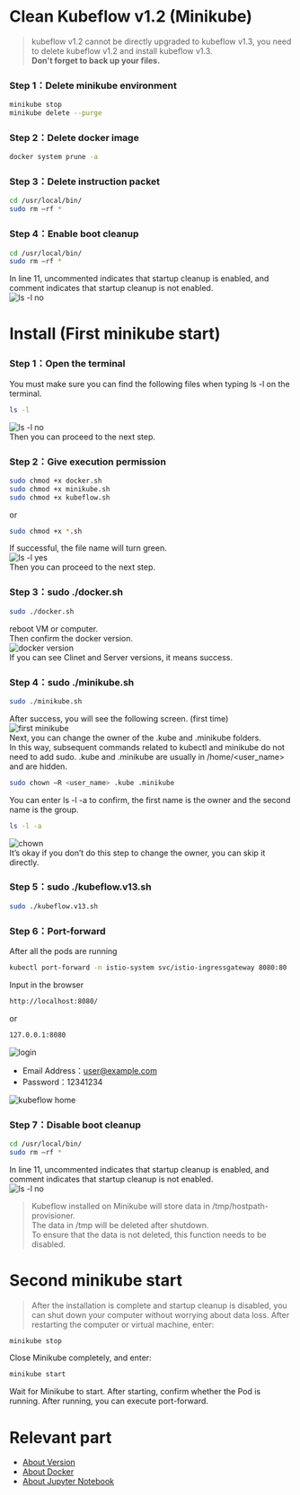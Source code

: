 # Clean Kubeflow v1.2 (Minikube)
> kubeflow v1.2 cannot be directly upgraded to kubeflow v1.3, you need to delete kubeflow v1.2 and install kubeflow v1.3. \
> **Don't forget to back up your files.**

### Step 1：Delete minikube environment
```Bash
minikube stop
minikube delete --purge
```

### Step 2：Delete docker image
```Bash
docker system prune -a
```

### Step 3：Delete instruction packet
```Bash
cd /usr/local/bin/
sudo rm –rf *
```

### Step 4：Enable boot cleanup
```Bash
cd /usr/local/bin/
sudo rm –rf *
```
In line 11, uncommented indicates that startup cleanup is enabled, and comment indicates that startup cleanup is not enabled. \
<img src="https://github.com/WEICHINLIN/Kubeflow---Natural-Language-Processing/blob/main/4.%20Image/boot%20cleanup.png" alt="ls -l no"/><br/>

# Install (First minikube start)

### Step 1：Open the terminal
You must make sure you can find the following files when typing ls -l on the terminal.
```Bash
ls -l
```
<img src="https://github.com/WEICHINLIN/Kubeflow---Natural-Language-Processing/blob/main/4.%20Image/ls%20-l%20no.png" alt="ls -l no"/><br/>
Then you can proceed to the next step.

### Step 2：Give execution permission
```Bash
sudo chmod +x docker.sh
sudo chmod +x minikube.sh
sudo chmod +x kubeflow.sh
```
or
```Bash
sudo chmod +x *.sh
```
If successful, the file name will turn green. \
<img src="https://github.com/WEICHINLIN/Kubeflow---Natural-Language-Processing/blob/main/4.%20Image/ls%20-l%20yes.png" alt="ls -l yes"/><br/>
Then you can proceed to the next step.

### Step 3：sudo ./docker.sh
```Bash
sudo ./docker.sh
```
reboot VM or computer. \
Then confirm the docker version. \
<img src="https://github.com/WEICHINLIN/Kubeflow---Natural-Language-Processing/blob/main/4.%20Image/docker%20version.png" alt="docker version"/><br/>
If you can see Clinet and Server versions, it means success.

### Step 4：sudo ./minikube.sh
```Bash
sudo ./minikube.sh
```
After success, you will see the following screen. (first time)\
<img src="https://github.com/WEICHINLIN/Kubeflow---Natural-Language-Processing/blob/main/4.%20Image/first%20minikube.png" alt="first minikube"/><br/>
Next, you can change the owner of the .kube and .minikube folders. \
In this way, subsequent commands related to kubectl and minikube do not need to add sudo.
.kube and .minikube are usually in /home/<user_name> and are hidden.
```Bash
sudo chown –R <user_name> .kube .minikube
```
You can enter ls -l -a to confirm, the first name is the owner and the second name is the group.
```Bash
ls -l -a
```
<img src="https://github.com/WEICHINLIN/Kubeflow---Natural-Language-Processing/blob/main/4.%20Image/chown.png" alt="chown"/><br/>
It’s okay if you don’t do this step to change the owner, you can skip it directly.

### Step 5：sudo ./kubeflow.v13.sh
```Bash
sudo ./kubeflow.v13.sh
```

### Step 6：Port-forward
After all the pods are running
```Bash
kubectl port-forward -n istio-system svc/istio-ingressgateway 8080:80
```
Input in the browser
```Bash
http://localhost:8080/
```
or
```Bash
127.0.0.1:8080
```
<img src="https://github.com/WEICHINLIN/Kubeflow---Natural-Language-Processing/blob/main/4.%20Image/login.png" alt="login"/><br/>
* Email Address：user@example.com
* Password：12341234

<img src="https://github.com/WEICHINLIN/Kubeflow---Natural-Language-Processing/blob/main/4.%20Image/kubeflow%20home.png" alt="kubeflow home"/><br/>

### Step 7：Disable boot cleanup
```Bash
cd /usr/local/bin/
sudo rm –rf *
```
In line 11, uncommented indicates that startup cleanup is enabled, and comment indicates that startup cleanup is not enabled. \
<img src="https://github.com/WEICHINLIN/Kubeflow---Natural-Language-Processing/blob/main/4.%20Image/boot%20cleanup%20up.png" alt="ls -l no"/><br/>
> Kubeflow installed on Minikube will store data in /tmp/hostpath-provisioner. \
> The data in /tmp will be deleted after shutdown. \
> To ensure that the data is not deleted, this function needs to be disabled.

# Second minikube start
> After the installation is complete and startup cleanup is disabled, you can shut down your computer without worrying about data loss.
After restarting the computer or virtual machine, enter:
```Bash
minikube stop
```
Close Minikube completely, and enter:
```Bash
minikube start
```
Wait for Minikube to start.
After starting, confirm whether the Pod is running. After running, you can execute port-forward.

# Relevant part

* [About Version](https://github.com/WEICHINLIN/Kubeflow---Natural-Language-Processing/blob/main/README.md)
* [About Docker](https://github.com/WEICHINLIN/Kubeflow---Natural-Language-Processing/blob/main/2.%20Docker/Docker.md)
* [About Jupyter Notebook](https://github.com/WEICHINLIN/Kubeflow---Natural-Language-Processing/blob/main/3.%20Jupyter%20Notebook/Jupyter%20Notebook.md)
